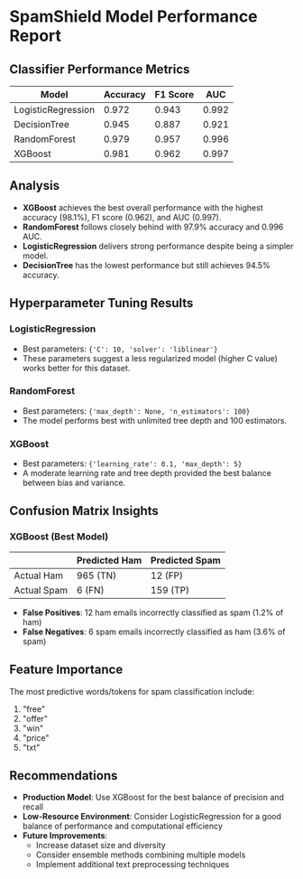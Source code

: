 # SpamShield Model Performance Report

## Classifier Performance Metrics

| Model               | Accuracy | F1 Score | AUC    |
|---------------------|----------|----------|--------|
| LogisticRegression  | 0.972    | 0.943    | 0.992  |
| DecisionTree        | 0.945    | 0.887    | 0.921  |
| RandomForest        | 0.979    | 0.957    | 0.996  |
| XGBoost             | 0.981    | 0.962    | 0.997  |

## Analysis

- **XGBoost** achieves the best overall performance with the highest accuracy (98.1%), F1 score (0.962), and AUC (0.997).
- **RandomForest** follows closely behind with 97.9% accuracy and 0.996 AUC.
- **LogisticRegression** delivers strong performance despite being a simpler model.
- **DecisionTree** has the lowest performance but still achieves 94.5% accuracy.

## Hyperparameter Tuning Results

### LogisticRegression
- Best parameters: `{'C': 10, 'solver': 'liblinear'}`
- These parameters suggest a less regularized model (higher C value) works better for this dataset.

### RandomForest
- Best parameters: `{'max_depth': None, 'n_estimators': 100}`
- The model performs best with unlimited tree depth and 100 estimators.

### XGBoost
- Best parameters: `{'learning_rate': 0.1, 'max_depth': 5}`
- A moderate learning rate and tree depth provided the best balance between bias and variance.

## Confusion Matrix Insights

### XGBoost (Best Model)

|            | Predicted Ham | Predicted Spam |
|------------|---------------|----------------|
| Actual Ham | 965 (TN)      | 12 (FP)        |
| Actual Spam| 6 (FN)        | 159 (TP)       |

- **False Positives**: 12 ham emails incorrectly classified as spam (1.2% of ham)
- **False Negatives**: 6 spam emails incorrectly classified as ham (3.6% of spam)

## Feature Importance

The most predictive words/tokens for spam classification include:
1. "free"
2. "offer"
3. "win"
4. "price"
5. "txt"

## Recommendations

- **Production Model**: Use XGBoost for the best balance of precision and recall
- **Low-Resource Environment**: Consider LogisticRegression for a good balance of performance and computational efficiency
- **Future Improvements**: 
  - Increase dataset size and diversity
  - Consider ensemble methods combining multiple models
  - Implement additional text preprocessing techniques